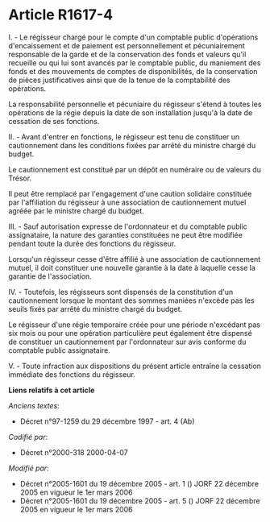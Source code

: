 # Article R1617-4

I. - Le régisseur chargé pour le compte d'un comptable public d'opérations d'encaissement et de paiement est personnellement
et pécuniairement responsable de la garde et de la conservation des fonds et valeurs qu'il recueille ou qui lui sont avancés
par le comptable public, du maniement des fonds et des mouvements de comptes de disponibilités, de la conservation de pièces
justificatives ainsi que de la tenue de la comptabilité des opérations.

La responsabilité personnelle et pécuniaire du régisseur s'étend à toutes les opérations de la régie depuis la date de son
installation jusqu'à la date de cessation de ses fonctions.

II. - Avant d'entrer en fonctions, le régisseur est tenu de constituer un cautionnement dans les conditions fixées par arrêté
du ministre chargé du budget.

Le cautionnement est constitué par un dépôt en numéraire ou de valeurs du Trésor.

Il peut être remplacé par l'engagement d'une caution solidaire constituée par l'affiliation du régisseur à une association de
cautionnement mutuel agréée par le ministre chargé du budget.

III. - Sauf autorisation expresse de l'ordonnateur et du comptable public assignataire, la nature des garanties constituées
ne peut être modifiée pendant toute la durée des fonctions du régisseur.

Lorsqu'un régisseur cesse d'être affilié à une association de cautionnement mutuel, il doit constituer une nouvelle garantie
à la date à laquelle cesse la garantie de l'association.

IV. - Toutefois, les régisseurs sont dispensés de la constitution d'un cautionnement lorsque le montant des sommes maniées
n'excède pas les seuils fixés par arrêté du ministre chargé du budget.

Le régisseur d'une régie temporaire créée pour une période n'excédant pas six mois ou pour une opération particulière peut
également être dispensé de constituer un cautionnement par l'ordonnateur sur avis conforme du comptable public assignataire.

V. - Toute infraction aux dispositions du présent article entraîne la cessation immédiate des fonctions du régisseur.

**Liens relatifs à cet article**

_Anciens textes_:

  - Décret n°97-1259 du 29 décembre 1997 - art. 4 (Ab)

_Codifié par_:

  - Décret n°2000-318 2000-04-07

_Modifié par_:

  - Décret n°2005-1601 du 19 décembre 2005 - art. 1 () JORF 22 décembre 2005 en vigueur le 1er mars 2006
  - Décret n°2005-1601 du 19 décembre 2005 - art. 5 () JORF 22 décembre 2005 en vigueur le 1er mars 2006
